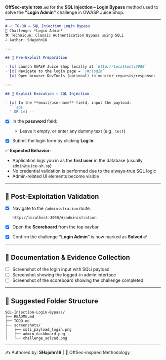  **OffSec-style `TODO.md`** for the **SQL Injection – Login Bypass** method used to solve the **"Login Admin"** challenge in OWASP Juice Shop.

---

````markdown
# ✅ TO-DO – SQL Injection Login Bypass  
🎯 Challenge: *Login Admin*  
🛠️ Technique: Classic Authentication Bypass using SQLi  
✍️ Author: SHajohn16  

---

## 🧪 Pre-Exploit Preparation

- [x] Launch OWASP Juice Shop locally at `http://localhost:3000`
- [x] Navigate to the login page → `/#/login`
- [x] Open browser DevTools (optional) to monitor requests/responses

---

## 💉 Exploit Execution – SQL Injection

- [x] In the **email/username** field, input the payload:
  ```sql
  ' OR 1=1 --
````

* [x] In the **password** field:

  * Leave it empty, or enter any dummy text (e.g., `test`)

* [x] Submit the login form by clicking **Log In**

✅ **Expected Behavior**:

* Application logs you in as the **first user** in the database (usually `admin@juice-sh.op`)
* No credential validation is performed due to the always-true SQL logic
* Admin-related UI elements become visible

---

## 🎯 Post-Exploitation Validation

* [x] Navigate to the `/administration` route:

  ```
  http://localhost:3000/#/administration
  ```

* [x] Open the **Scoreboard** from the top navbar

* [x] Confirm the challenge **“Login Admin”** is now marked as **Solved ✅**

---

## 📸 Documentation & Evidence Collection

* [ ] Screenshot of the login input with SQLi payload
* [ ] Screenshot showing the logged-in admin interface
* [ ] Screenshot of the scoreboard showing the challenge completed

---

## 📂 Suggested Folder Structure

```
SQL-Injection-Login-Bypass/
├── README.md
├── TODO.md
├── screenshots/
│   ├── sqli_payload_login.png
│   ├── admin_dashboard.png
│   └── challenge_solved.png
```

---

✍️ Authored by: **SHajohn16** | 🧠 OffSec-inspired Methodology

```

